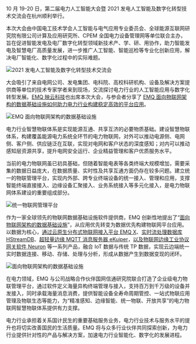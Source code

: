 10 月 19-20 日，第二届电力人工智能大会暨 2021 发电人工智能及数字化转型技术交流会在杭州顺利举行。

本次大会由中国电工技术学会人工智能与电气应用专业委员会、全球能源互联网研究院有限公司计算及应用研究所、CPEM 全国电力设备管理网等单位联合主办，旨在促进智能发电及电厂数字化转型领域新技术产、学、研、用协作，助力智能发电及智慧电厂高质量发展，进一步推广人工智能、智能巡检等专业化创新应用，解决电厂智能化、数字化过程中的实际难题。

![2021 发电人工智能及数字化转型技术交流会](https://static.emqx.net/images/4455c0e1944ef55a548a758466845325.png)


大会吸引了来自电网公司、发电集团、电科院、高校科研机构、设备及解决方案提供商等单位的技术专家学者来到现场，交流探讨电力行业的人工智能应用与数字化转型发展。[EMQ 映云科技](https://www.emqx.com/zh/about)也出席本次大会，与参会者分享了 [EMQ 面向物联网架构的数据基础设施如何助力电力行业构建稳定高效的平台应用](https://www.emqx.com/zh/resources/emq-attends-2021-electric-power-artificial-intelligence-conference)。

![EMQ 面向物联网架构的数据基础设施](https://static.emqx.net/images/156990f3ad2e80cc76cf260507d99cad.jpeg)

电力行业智慧物联体系是实现能源互通、共享互济的必要物质基础。建设智慧物联体系，构建覆盖能源电力系统全环节的电力物联网，对外可以推动电源侧、电网侧、客户侧、供应链泛在互联，实现对电网和客户状态的深度感知；对内可以推动感知层资源共享，提升电网安全运行、企业精益管理和客户优质服务水平。

当前的电力物联网虽已初具基础，但随着智能电表等各类终端大规模增加，需要采集的数据日益庞大，在数据质量、实时性及共享互通方面仍存在较多问题。建立统一的物联管理平台，实现内外部、跨专业终端设备的统一接入、管理和应用，支撑智能终端直接接入、边缘设备汇聚接入、业务系统接入等多元化接入，是电力物联网体系建设的重要组成部分。

![统一物联网管理平台](https://static.emqx.net/images/e081ebf7951df9fd7ceb60f89e2775cd.jpeg)
 

作为一家全球领先的物联网数据基础设施软件提供商，EMQ 创新性地提出了“[面向物联网架构的数据基础设施](https://www.emqx.com/zh)”，从应用优先转变为数据优先构建物联网平台应用。以数据为核心，[通过云原生分布式物联网接入平台 EMQ X](https://www.emqx.com/zh/products/emqx)、[实时流处理数据库 HStreamDB](https://hstream.io/zh)、[超轻量边缘 MQTT 消息服务器 eKuiper](https://github.com/lf-edge/ekuiper)，[以及物联网边缘工业协议网关软件 Neuron](https://www.emqx.com/zh/products/neuron) 等一系列产品，融合 IoT 数据与传统 TP 数据，实现云边端统一实时数据连接、移动、存储、处理与分析，形成从数据产生到数据变现的闭环。

![面向物联网架构的数据基础设施](https://static.emqx.net/images/e229ab51435adeb0f0cac720d51d1e11.png)

在电力领域，EMQ 与公司战略合作伙伴国网信通研究院联合打造了企业级电力物联管理平台，通过软件定义海量异构终端管理与接入，支持百万到千万级的设备并发接入，同时承载海量消息消费，提供智能设备全寿命周期管控、一站式物联应用管理及物联生态等能力，为“精准感知、边缘智能、统一物联、开放共享”的电力物联网智慧物联体系提供有力支撑。

电力行业承担着关系国计民生的重要基础服务业务，电力行业技术与服务水平的提升也将切实改善国民的生活质量。EMQ 将与众多行业伙伴共同探索创新，为电力行业提供针对性的产品与解决方案，加速电力行业智能化、数字化的发展进程。
